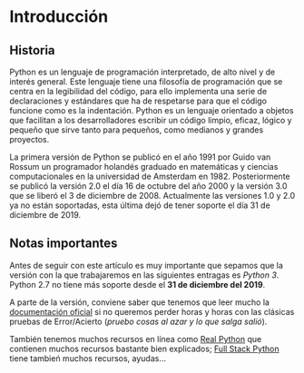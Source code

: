 # Introducción 

## Historia

Python es un lenguaje de programación interpretado, de alto nivel y de interés general. Este lenguaje tiene una filosofía de programación que se centra en la legibilidad del código, para ello implementa una serie de declaraciones y estándares que ha de respetarse para que el código funcione como es la indentación. Python es un lenguaje orientado a objetos que facilitan a los desarrolladores escribir un código limpio, eficaz, lógico y pequeño que sirve tanto para pequeños, como medianos y grandes proyectos.

La primera versión de Python se publicó en el año 1991 por Guido van Rossum un programador holandés graduado en matemáticas y ciencias computacionales en la universidad de Amsterdam en 1982. Posteriormente se publicó la versión 2.0 el día 16 de octubre del año 2000 y la versión 3.0 que se liberó el 3 de diciembre de 2008. Actualmente las versiones 1.0 y 2.0 ya no están soportadas, esta última dejó de tener soporte el día 31 de diciembre de 2019.

## Notas importantes

Antes de seguir con este artículo es muy importante que sepamos que la versión con la que trabajaremos en las siguientes entragas es *Python 3*. Python 2.7 no tiene más soporte desde el **31 de diciembre del 2019**.

A parte de la versión, conviene saber que tenemos que leer mucho la [documentación oficial](https://docs.python.org/3) si no queremos perder horas y horas con las clásicas pruebas de Error/Acierto (*pruebo cosas al azar y lo que salga salió*).

También tenemos muchos recursos en línea como [Real Python](https://realpython.com/) que contienen muchos recursos bastante bien explicados; [Full Stack Python](https://www.fullstackpython.com/best-python-resources.html) tiene tambień muchos recursos, ayudas…
